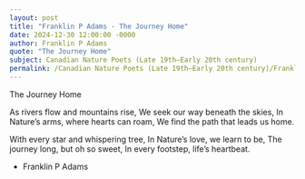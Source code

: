 ```yaml
---
layout: post
title: "Franklin P Adams - The Journey Home"
date: 2024-12-30 12:00:00 -0000
author: Franklin P Adams
quote: "The Journey Home"
subject: Canadian Nature Poets (Late 19th–Early 20th century)
permalink: /Canadian Nature Poets (Late 19th–Early 20th century)/Franklin P Adams/Franklin P Adams - The Journey Home
---
```


The Journey Home

As rivers flow and mountains rise,
We seek our way beneath the skies,
In Nature’s arms, where hearts can roam,
We find the path that leads us home.

With every star and whispering tree,
In Nature’s love, we learn to be,
The journey long, but oh so sweet,
In every footstep, life’s heartbeat.


- Franklin P Adams
